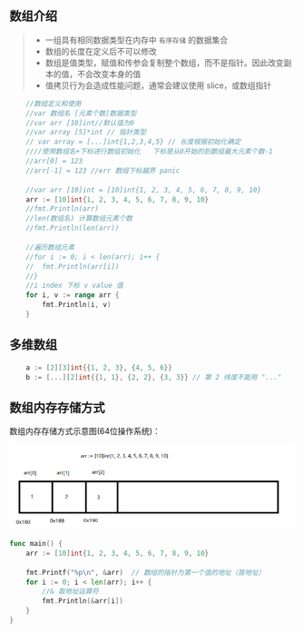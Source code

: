 ## 数组介绍

> + 一组具有相同数据类型在内存中 `有序存储` 的数据集合
> + 数组的长度在定义后不可以修改
> + 数组是值类型，赋值和传参会复制整个数组，而不是指针。因此改变副本的值，不会改变本身的值
> + 值拷贝行为会造成性能问题，通常会建议使用 slice，或数组指针

```go
	//数组定义和使用
	//var 数组名 [元素个数]数据类型
	//var arr [10]int//默认值为0
	//var array [5]*int // 指针类型
	// var array = [...]int{1,2,3,4,5} // 长度根据初始化确定
	////使用数组名+下标进行数组初始化   下标是从0开始的到数组最大元素个数-1
	//arr[0] = 123
	//arr[-1] = 123 //err 数组下标越界 panic

	//var arr [10]int = [10]int{1, 2, 3, 4, 5, 6, 7, 8, 9, 10}
	arr := [10]int{1, 2, 3, 4, 5, 6, 7, 8, 9, 10}
	//fmt.Println(arr)
	//len(数组名) 计算数组元素个数
	//fmt.Println(len(arr))

	//遍历数组元素
	//for i := 0; i < len(arr); i++ {
	//	fmt.Println(arr[i])
	//}
	//i index 下标 v value 值
	for i, v := range arr {
		fmt.Println(i, v)
	}
```


## 多维数组

```go
    a := [2][3]int{{1, 2, 3}, {4, 5, 6}}
    b := [...][2]int{{1, 1}, {2, 2}, {3, 3}} // 第 2 纬度不能用 "..."
```


## 数组内存存储方式

数组内存存储方式示意图(64位操作系统)：

![数组内存存储方式示意图](images/数组内存存储方式示意图.png "")

```go
func main() {
	arr := [10]int{1, 2, 3, 4, 5, 6, 7, 8, 9, 10}

	fmt.Printf("%p\n", &arr)  // 数组的指针为第一个值的地址（首地址）
	for i := 0; i < len(arr); i++ {
		//& 取地址运算符
		fmt.Println(&arr[i])
	}
}
```

